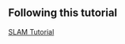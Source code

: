 ## Following this tutorial
[SLAM Tutorial](https://www.youtube.com/watch?v=JbUNsYPJK1U&list=PL9RPomGb9IpRJLw5UTdSy4eJeoLrwNcfC&index=2)